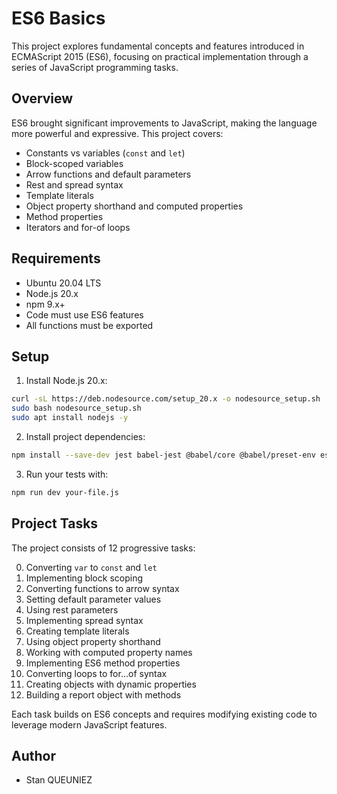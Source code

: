 # ES6 Basics

This project explores fundamental concepts and features introduced in ECMAScript 2015 (ES6), focusing on practical implementation through a series of JavaScript programming tasks.

## Overview

ES6 brought significant improvements to JavaScript, making the language more powerful and expressive. This project covers:

- Constants vs variables (`const` and `let`)
- Block-scoped variables
- Arrow functions and default parameters
- Rest and spread syntax
- Template literals
- Object property shorthand and computed properties
- Method properties
- Iterators and for-of loops

## Requirements

- Ubuntu 20.04 LTS
- Node.js 20.x
- npm 9.x+
- Code must use ES6 features
- All functions must be exported

## Setup

1. Install Node.js 20.x:
```bash
curl -sL https://deb.nodesource.com/setup_20.x -o nodesource_setup.sh
sudo bash nodesource_setup.sh
sudo apt install nodejs -y
```

2. Install project dependencies:
```bash
npm install --save-dev jest babel-jest @babel/core @babel/preset-env eslint
```

3. Run your tests with:
```bash
npm run dev your-file.js
```

## Project Tasks

The project consists of 12 progressive tasks:

0. Converting `var` to `const` and `let`
1. Implementing block scoping
2. Converting functions to arrow syntax
3. Setting default parameter values
4. Using rest parameters
5. Implementing spread syntax
6. Creating template literals
7. Using object property shorthand
8. Working with computed property names
9. Implementing ES6 method properties
10. Converting loops to for...of syntax
11. Creating objects with dynamic properties
12. Building a report object with methods

Each task builds on ES6 concepts and requires modifying existing code to leverage modern JavaScript features.

## Author

- Stan QUEUNIEZ